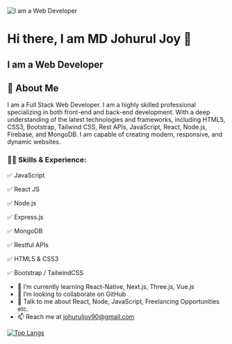 ![I am a Web Developer](https://media.licdn.com/dms/image/D5616AQE6sC_lD_iZvQ/profile-displaybackgroundimage-shrink_350_1400/0/1685904449099?e=1691625600&v=beta&t=TqhLyKVH1BBCu7AdgGExSGC5WkQUqNVZBEWw-A85YoE)

# Hi there, I am MD Johurul Joy 👋
## I am a Web Developer

## 🚀 About Me

I am a Full Stack Web Developer. I am a highly skilled professional specializing in both front-end and back-end development. With a deep understanding of the latest technologies and frameworks, including HTML5, CSS3, Bootstrap, Tailwind CSS, Rest APIs, JavaScript, React, Node.js, Firebase, and MongoDB. I am capable of creating modern, responsive, and dynamic websites.

### 👨‍💻 Skills & Experience: 

✅ JavaScript

✅ React JS

✅ Node.js

✅ Express.js

✅ MongoDB

✅ Restful APIs

✅ HTML5 & CSS3

✅ Bootstrap / TailwindCSS





- 🌱 I’m currently learning React-Native, Next.js, Three.js, Vue.js
- 👯 I’m looking to collaborate on GitHub
- 💬 Talk to me about React, Node, JavaScript, Freelancing Opportunities etc.
- 📫 Reach me at johuruljoy90@gmail.com


[![Top Langs](https://github-readme-stats.vercel.app/api/top-langs/?username=johuruljoy69&layout=compact)](https://github.com/anuraghazra/github-readme-stats)


